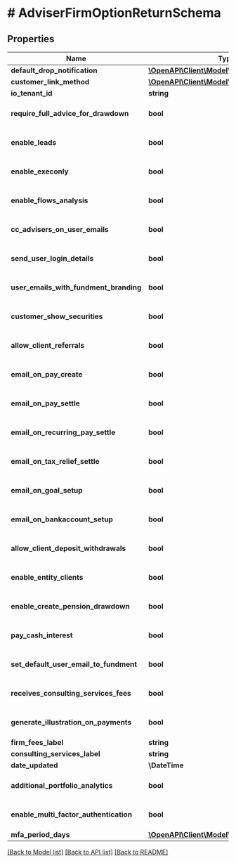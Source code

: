 # # AdviserFirmOptionReturnSchema

## Properties

Name | Type | Description | Notes
------------ | ------------- | ------------- | -------------
**default_drop_notification** | [**\OpenAPI\Client\Model\DropNotification**](DropNotification.md) |  | [optional]
**customer_link_method** | [**\OpenAPI\Client\Model\CustomerLinkMethod**](CustomerLinkMethod.md) |  | [optional]
**io_tenant_id** | **string** |  | [optional]
**require_full_advice_for_drawdown** | **bool** |  | [optional] [default to true]
**enable_leads** | **bool** |  | [optional] [default to true]
**enable_execonly** | **bool** |  | [optional] [default to true]
**enable_flows_analysis** | **bool** |  | [optional] [default to true]
**cc_advisers_on_user_emails** | **bool** |  | [optional] [default to true]
**send_user_login_details** | **bool** |  | [optional] [default to true]
**user_emails_with_fundment_branding** | **bool** |  | [optional] [default to true]
**customer_show_securities** | **bool** |  | [optional] [default to true]
**allow_client_referrals** | **bool** |  | [optional] [default to false]
**email_on_pay_create** | **bool** |  | [optional] [default to false]
**email_on_pay_settle** | **bool** |  | [optional] [default to true]
**email_on_recurring_pay_settle** | **bool** |  | [optional] [default to true]
**email_on_tax_relief_settle** | **bool** |  | [optional] [default to false]
**email_on_goal_setup** | **bool** |  | [optional] [default to false]
**email_on_bankaccount_setup** | **bool** |  | [optional] [default to false]
**allow_client_deposit_withdrawals** | **bool** |  | [optional] [default to false]
**enable_entity_clients** | **bool** |  | [optional] [default to true]
**enable_create_pension_drawdown** | **bool** |  | [optional] [default to false]
**pay_cash_interest** | **bool** |  | [optional] [default to true]
**set_default_user_email_to_fundment** | **bool** |  | [optional] [default to true]
**receives_consulting_services_fees** | **bool** |  | [optional] [default to false]
**generate_illustration_on_payments** | **bool** |  | [optional] [default to false]
**firm_fees_label** | **string** |  | [optional]
**consulting_services_label** | **string** |  | [optional]
**date_updated** | **\DateTime** |  | [optional]
**additional_portfolio_analytics** | **bool** |  | [optional] [default to false]
**enable_multi_factor_authentication** | **bool** |  | [optional] [default to true]
**mfa_period_days** | [**\OpenAPI\Client\Model\MFAPeriodDrop**](MFAPeriodDrop.md) |  | [optional]

[[Back to Model list]](../../README.md#models) [[Back to API list]](../../README.md#endpoints) [[Back to README]](../../README.md)
